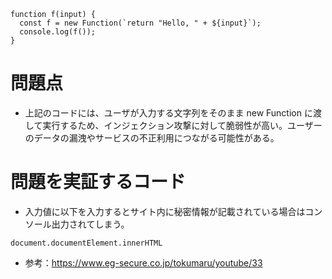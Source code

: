 ```
function f(input) {
  const f = new Function(`return "Hello, " + ${input}`);
  console.log(f());
}
```

# 問題点
* 上記のコードには、ユーザが入力する文字列をそのまま new Function に渡して実行するため、インジェクション攻撃に対して脆弱性が高い。ユーザーのデータの漏洩やサービスの不正利用につながる可能性がある。

# 問題を実証するコード
* 入力値に以下を入力するとサイト内に秘密情報が記載されている場合はコンソール出力されてしまう。
```
document.documentElement.innerHTML
```
* 参考：https://www.eg-secure.co.jp/tokumaru/youtube/33